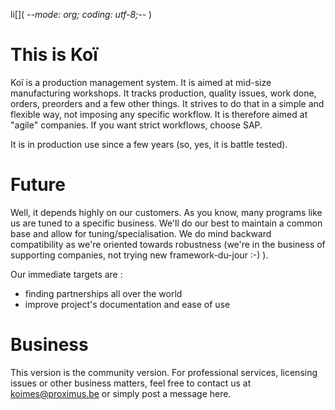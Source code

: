 li[]( -*-mode: org; coding: utf-8;-*- )

This is Koï
===========

Koï is a production management system. It is aimed at mid-size manufacturing workshops.
It tracks production, quality issues, work done, orders, preorders and a few other things.
It strives to do that in a simple and flexible way, not imposing any specific workflow.
It is therefore aimed at "agile" companies. If you want strict workflows, choose SAP.

It is in production use since a few years (so, yes, it is battle tested).

Future
======

Well, it depends highly on our customers. As you know, many programs like us are
tuned to a specific business. We'll do our best to maintain a common base
and allow for tuning/specialisation. We do mind backward compatibility as we're
oriented towards robustness (we're in the business of supporting companies,
not trying new framework-du-jour :-) ).

Our immediate targets are :
* finding partnerships all over the world
* improve project's documentation and ease of use

Business
========

This version is the community version. For professional services, licensing issues
or other business matters, feel free to contact us at <koimes@proximus.be> or simply
post a message here.
